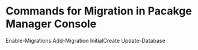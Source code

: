 # Commands for Migration in Pacakge Manager Console

Enable-Migrations
Add-Migration InitialCreate
Update-Database

